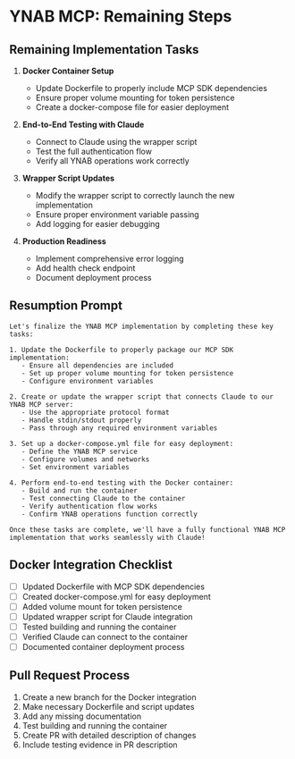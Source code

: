 # YNAB MCP: Remaining Steps

## Remaining Implementation Tasks

1. **Docker Container Setup**
   - Update Dockerfile to properly include MCP SDK dependencies
   - Ensure proper volume mounting for token persistence
   - Create a docker-compose file for easier deployment

2. **End-to-End Testing with Claude**
   - Connect to Claude using the wrapper script
   - Test the full authentication flow
   - Verify all YNAB operations work correctly

3. **Wrapper Script Updates**
   - Modify the wrapper script to correctly launch the new implementation
   - Ensure proper environment variable passing
   - Add logging for easier debugging

4. **Production Readiness**
   - Implement comprehensive error logging
   - Add health check endpoint
   - Document deployment process

## Resumption Prompt

```
Let's finalize the YNAB MCP implementation by completing these key tasks:

1. Update the Dockerfile to properly package our MCP SDK implementation:
   - Ensure all dependencies are included
   - Set up proper volume mounting for token persistence
   - Configure environment variables

2. Create or update the wrapper script that connects Claude to our YNAB MCP server:
   - Use the appropriate protocol format
   - Handle stdin/stdout properly
   - Pass through any required environment variables

3. Set up a docker-compose.yml file for easy deployment:
   - Define the YNAB MCP service
   - Configure volumes and networks
   - Set environment variables

4. Perform end-to-end testing with the Docker container:
   - Build and run the container
   - Test connecting Claude to the container
   - Verify authentication flow works
   - Confirm YNAB operations function correctly

Once these tasks are complete, we'll have a fully functional YNAB MCP implementation that works seamlessly with Claude!
```

## Docker Integration Checklist

- [ ] Updated Dockerfile with MCP SDK dependencies
- [ ] Created docker-compose.yml for easy deployment
- [ ] Added volume mount for token persistence
- [ ] Updated wrapper script for Claude integration
- [ ] Tested building and running the container
- [ ] Verified Claude can connect to the container
- [ ] Documented container deployment process

## Pull Request Process

1. Create a new branch for the Docker integration
2. Make necessary Dockerfile and script updates
3. Add any missing documentation
4. Test building and running the container
5. Create PR with detailed description of changes
6. Include testing evidence in PR description